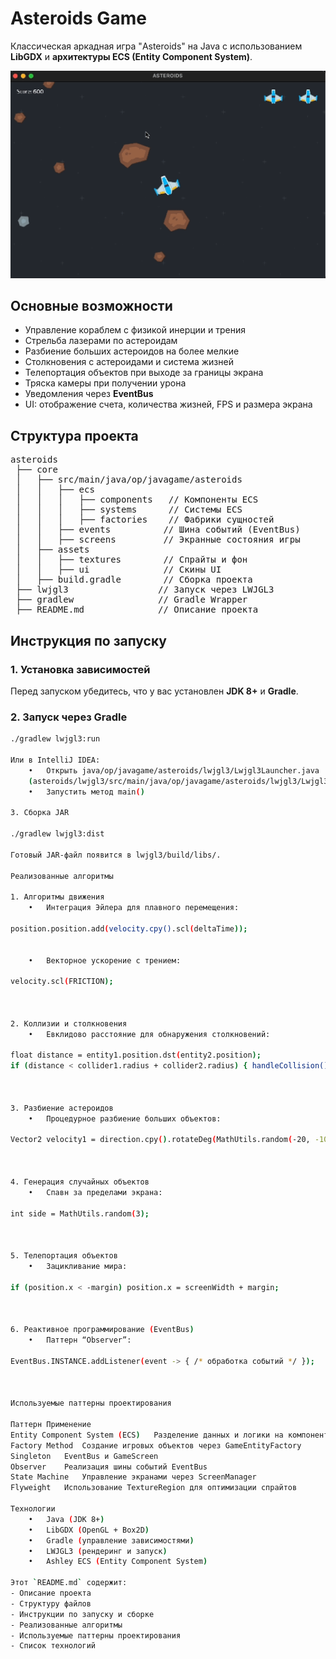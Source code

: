# Asteroids Game

Классическая аркадная игра "Asteroids" на Java с использованием **LibGDX** и **архитектуры ECS (Entity Component System)**.

![Game Preview](assets/preview.gif)

## Основные возможности
- Управление кораблем с физикой инерции и трения
- Стрельба лазерами по астероидам
- Разбиение больших астероидов на более мелкие
- Столкновения с астероидами и система жизней
- Телепортация объектов при выходе за границы экрана
- Тряска камеры при получении урона
- Уведомления через **EventBus**
- UI: отображение счета, количества жизней, FPS и размера экрана

## Структура проекта
<pre>
asteroids
 ├── core
 │   ├── src/main/java/op/javagame/asteroids
 │   │   ├── ecs
 │   │   │   ├── components   // Компоненты ECS
 │   │   │   ├── systems      // Системы ECS
 │   │   │   ├── factories    // Фабрики сущностей
 │   │   ├── events          // Шина событий (EventBus)
 │   │   ├── screens         // Экранные состояния игры
 │   ├── assets
 │   │   ├── textures        // Спрайты и фон
 │   │   ├── ui              // Скины UI
 │   ├── build.gradle        // Сборка проекта
 ├── lwjgl3                 // Запуск через LWJGL3
 ├── gradlew                // Gradle Wrapper
 ├── README.md              // Описание проекта
</pre>

## Инструкция по запуску
### 1. Установка зависимостей
Перед запуском убедитесь, что у вас установлен **JDK 8+** и **Gradle**.

### 2. Запуск через Gradle
```sh
./gradlew lwjgl3:run

Или в IntelliJ IDEA:
	•	Открыть java/op/javagame/asteroids/lwjgl3/Lwjgl3Launcher.java
	(asteroids/lwjgl3/src/main/java/op/javagame/asteroids/lwjgl3/Lwjgl3Launcher.java)
	•	Запустить метод main()

3. Сборка JAR

./gradlew lwjgl3:dist

Готовый JAR-файл появится в lwjgl3/build/libs/.

Реализованные алгоритмы

1. Алгоритмы движения
	•	Интеграция Эйлера для плавного перемещения:

position.position.add(velocity.cpy().scl(deltaTime));


	•	Векторное ускорение с трением:

velocity.scl(FRICTION);



2. Коллизии и столкновения
	•	Евклидово расстояние для обнаружения столкновений:

float distance = entity1.position.dst(entity2.position);
if (distance < collider1.radius + collider2.radius) { handleCollision(); }



3. Разбиение астероидов
	•	Процедурное разбиение больших объектов:

Vector2 velocity1 = direction.cpy().rotateDeg(MathUtils.random(-20, -10)).scl(splitSpeed);



4. Генерация случайных объектов
	•	Спавн за пределами экрана:

int side = MathUtils.random(3);



5. Телепортация объектов
	•	Зацикливание мира:

if (position.x < -margin) position.x = screenWidth + margin;



6. Реактивное программирование (EventBus)
	•	Паттерн “Observer”:

EventBus.INSTANCE.addListener(event -> { /* обработка событий */ });



Используемые паттерны проектирования

Паттерн	Применение
Entity Component System (ECS)	Разделение данных и логики на компоненты и системы
Factory Method	Создание игровых объектов через GameEntityFactory
Singleton	EventBus и GameScreen
Observer	Реализация шины событий EventBus
State Machine	Управление экранами через ScreenManager
Flyweight	Использование TextureRegion для оптимизации спрайтов

Технологии
	•	Java (JDK 8+)
	•	LibGDX (OpenGL + Box2D)
	•	Gradle (управление зависимостями)
	•	LWJGL3 (рендеринг и запуск)
	•	Ashley ECS (Entity Component System)

Этот `README.md` содержит:
- Описание проекта
- Структуру файлов
- Инструкции по запуску и сборке
- Реализованные алгоритмы
- Используемые паттерны проектирования
- Список технологий
